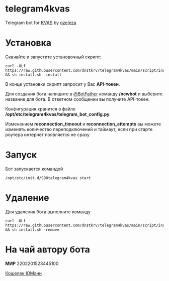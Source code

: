 # telegram4kvas
Telegram bot for [KVAS](https://github.com/qzeleza/kvas) by [qzeleza](https://github.com/qzeleza)

# Установка
Скачайте и запустите установочный скрипт:
```
curl -OLf https://raw.githubusercontent.com/dnstkrv/telegram4kvas/main/script/install.sh && sh install.sh -install
```
В конце установки скрипт запросит у Вас **API-токен**. 

Для создания бота напишите в [@BotFather](https://t.me/BotFather) команду **/newbot** и выберите название для бота. В ответном сообщении вы получите API-токен.

Конфигурация хранится в файле **/opt/etc/telegram4kvas/telegram_bot_config.py**.

Изменением **reconnection_timeout** и **reconnection_attempts** вы можете изменять количество переподключений и таймаут, если при старте роутера интернет появляется не сразу

# Запуск
Бот запускается командой 
```
/opt/etc/init.d/S98telegram4kvas start
```
# Удаление
Для удаления бота выполните команду
```
curl -OLf https://raw.githubusercontent.com/dnstkrv/telegram4kvas/main/script/install.sh && sh install.sh -remove
```
# На чай автору бота

**МИР** 2202201523445100

[Кошелек ЮМани](https://yoomoney.ru/to/410013576101136) 

